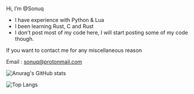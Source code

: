 Hi, I’m @Sonuq

- I have experience with Python & Lua
- I been learning Rust, C and Rust
- I don't post most of my code here, I will start posting some of my code though. 

If you want to contact me for any miscellaneous reason


Email : sonuq@protonmail.com

![Anurag's GitHub stats](https://github-readme-stats.vercel.app/api?username=Sonuq&show_icons=true&theme=tokyonight)

![Top Langs](https://github-readme-stats.vercel.app/api/top-langs/?username=Sonuq&theme=tokyonight)

